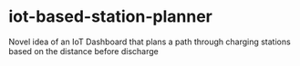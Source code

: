 # iot-based-station-planner
Novel idea of an IoT Dashboard that plans a path through charging stations based on the distance before discharge
